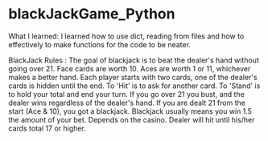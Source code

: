 # blackJackGame_Python

What I learned:
       I learned how to use dict, reading from files and how to effectively to make functions for the code to be neater.
       
BlackJack Rules : 
  The goal of blackjack is to beat the dealer's hand without going over 21.
  Face cards are worth 10. Aces are worth 1 or 11, whichever makes a better hand.
  Each player starts with two cards, one of the dealer's cards is hidden until the end.
  To 'Hit' is to ask for another card. To 'Stand' is to hold your total and end your turn.
  If you go over 21 you bust, and the dealer wins regardless of the dealer's hand.
  If you are dealt 21 from the start (Ace & 10), you got a blackjack.
  Blackjack usually means you win 1.5 the amount of your bet. Depends on the casino.
  Dealer will hit until his/her cards total 17 or higher.
